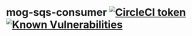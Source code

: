 # mog-sqs-consumer [![CircleCI token](https://circleci.com/gh/cameronrll/mog-sqs-consumer.svg?style=shield&circle-token=c42357eb921d89acec4005b4019564893b7b8c70)](https://circleci.com/gh/cameronrll/mog-sqs-consumer/tree/master) [![Known Vulnerabilities](https://snyk.io/test/github/cameronrll/mog-sqs-consumer/badge.svg)](https://snyk.io/test/github/cameronrll/mog-sqs-consumer)


